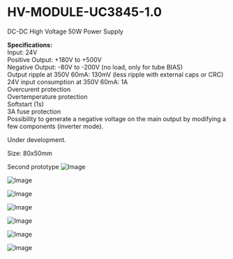 # HV-MODULE-UC3845-1.0

DC-DC High Voltage 50W Power Supply 

<b>Specifications:</b><br>
Input: 24V<br>
Positive Output: +180V to +500V<br>
Negative Output: -80V to -200V (no load, only for tube BIAS)<br>
Output ripple at 350V 60mA: 130mV (less ripple with external caps or CRC)<br>
24V input consumption at 350V 60mA: 1A<br>
Overcurent protection<br>
Overtemperature protection<br>
Softstart (1s)<br>
3A fuse protection<br>
Possibility to generate a negative voltage on the main output by modifying a few components (inverter mode).
<br>

Under development.

Size: 80x50mm

Second prototype
![Image](https://github.com/user-attachments/assets/7f58a1af-ec62-44aa-819f-a93eed9e939e)

![Image](https://github.com/user-attachments/assets/fbb2b0e0-e8f0-4e39-8f49-cdd2f9b79dd8)

![Image](https://github.com/user-attachments/assets/7d35468e-f796-4eb3-878d-a9243901e4cc)

![Image](https://github.com/user-attachments/assets/23f5d174-38e0-4de2-b38c-c2f5b7a6ad67)

![Image](https://github.com/user-attachments/assets/3a37e264-a406-4914-a646-73a410df2cc3)

![Image](https://github.com/user-attachments/assets/bb23836e-c7c8-48ba-8d2b-d5730af31244)

![Image](https://github.com/user-attachments/assets/1ed9d310-89a4-4d58-a047-db004bc6337f)